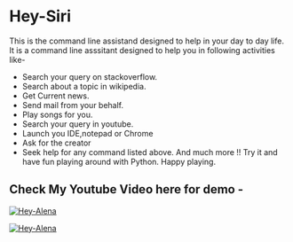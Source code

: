 # Hey-Siri

This is the command line assistand designed to help in your day to day life.
It is a command line asssitant designed to help you in following activities like-
* Search your query on stackoverflow.
* Search about a topic in wikipedia.
* Get Current news.
* Send mail from your behalf.
* Play songs for you.
* Search your query in youtube.
* Launch you IDE,notepad or Chrome
* Ask for the creator
* Seek help for any command listed above.
And much more !! Try it and have fun playing around with Python.
Happy playing.


## Check My Youtube Video here for demo -  
[![Hey-Alena](https://img.youtube.com/vi/FZt81ySmkB8/0.jpg)](https://www.youtube.com/watch?v=FZt81ySmkB8)



[![Hey-Alena](https://yt-embed.herokuapp.com/embed?v=FZt81ySmkB8)](https://www.youtube.com/watch?v=FZt81ySmkB8 "Hey Alena")


